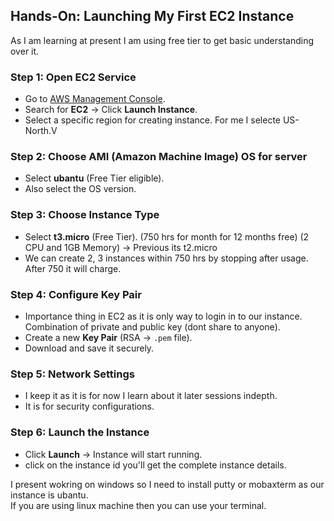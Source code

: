 ## Hands-On: Launching My First EC2 Instance
As I am learning at present I am using free tier to get basic understanding over it.

### Step 1: Open EC2 Service
- Go to [AWS Management Console](https://console.aws.amazon.com/).  
- Search for **EC2** → Click **Launch Instance**.
- Select a specific region for creating instance. For me I selecte US-North.V

### Step 2: Choose AMI (Amazon Machine Image) OS for server
- Select **ubantu** (Free Tier eligible).
- Also select the OS version.

### Step 3: Choose Instance Type
- Select **t3.micro** (Free Tier). (750 hrs for month for 12 months free) (2 CPU and 1GB Memory) -> Previous its t2.micro
- We can create 2, 3 instances within 750 hrs by stopping after usage. After 750 it will charge.

### Step 4: Configure Key Pair
- Importance thing in EC2 as it is only way to login in to our instance. Combination of private and public key (dont share to anyone).
- Create a new **Key Pair** (RSA → `.pem` file).  
- Download and save it securely.  

### Step 5: Network Settings
- I keep it as it is for now I learn about it later sessions indepth.
- It is for security configurations.
  
### Step 6: Launch the Instance
- Click **Launch** → Instance will start running.
- click on the instance id you'll get the complete instance details.

I present wokring on windows so I need to install putty or mobaxterm as our instance is ubantu.<br>
If you are using linux machine then you can use your terminal.
